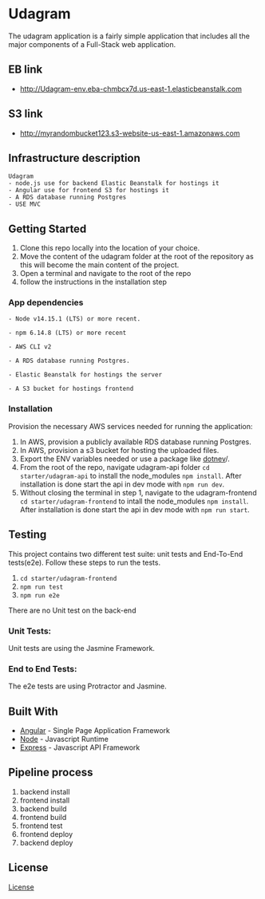 # Udagram
 The udagram application is a fairly simple application that includes all the major components of a Full-Stack web application.

## EB link
- http://Udagram-env.eba-chmbcx7d.us-east-1.elasticbeanstalk.com
## S3 link
- http://myrandombucket123.s3-website-us-east-1.amazonaws.com

## Infrastructure description
```
Udagram
- node.js use for backend Elastic Beanstalk for hostings it
- Angular use for frontend S3 for hostings it
- A RDS database running Postgres
- USE MVC 

```
## Getting Started

1. Clone this repo locally into the location of your choice.
1. Move the content of the udagram folder at the root of the repository as this will become the main content of the project.
1. Open a terminal and navigate to the root of the repo
1. follow the instructions in the installation step

### App dependencies

```
- Node v14.15.1 (LTS) or more recent. 

- npm 6.14.8 (LTS) or more recent

- AWS CLI v2

- A RDS database running Postgres.

- Elastic Beanstalk for hostings the server

- A S3 bucket for hostings frontend

```

### Installation

Provision the necessary AWS services needed for running the application:

1. In AWS, provision a publicly available RDS database running Postgres. <Place holder for link to classroom article>
1. In AWS, provision a s3 bucket for hosting the uploaded files. <Place holder for tlink to classroom article>
1. Export the ENV variables needed or use a package like [dotnev](https://www.npmjs.com/package/dotenv)/.
1. From the root of the repo, navigate udagram-api folder `cd starter/udagram-api` to install the node_modules `npm install`. After installation is done start the api in dev mode with `npm run dev`.
1. Without closing the terminal in step 1, navigate to the udagram-frontend `cd starter/udagram-frontend` to intall the node_modules `npm install`. After installation is done start the api in dev mode with `npm run start`.

## Testing

This project contains two different test suite: unit tests and End-To-End tests(e2e). Follow these steps to run the tests.

1. `cd starter/udagram-frontend`
1. `npm run test`
1. `npm run e2e`

There are no Unit test on the back-end

### Unit Tests:

Unit tests are using the Jasmine Framework.

### End to End Tests:

The e2e tests are using Protractor and Jasmine.

## Built With

- [Angular](https://angular.io/) - Single Page Application Framework
- [Node](https://nodejs.org) - Javascript Runtime
- [Express](https://expressjs.com/) - Javascript API Framework
  
## Pipeline process
 1. backend install
 1. frontend install
 1. backend build
 1. frontend build
 1. frontend test
 1. frontend deploy
 1. backend deploy
  
## License

[License](LICENSE.txt)
